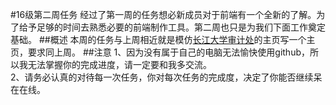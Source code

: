 #16级第二周任务
经过了第一周的任务想必新成员对于前端有一个全新的了解。为了给予足够的时间去熟悉必要的前端制作工具。第二周也只是为我们下面工作奠定基础。
##概述
本周的任务与上周相近就是模仿[长江大学审计处](http://sjc.yangtzeu.edu.cn/)的主页写一个主页，要求同上周。
##注意
1、因为没有属于自己的电脑无法愉快使用github，所以我无法掌握你的完成进度，请一定要和我多交流。</br>
2、请务必认真的对待每一次任务，你对每次任务的完成度，决定了你能否继续呆在在线。
